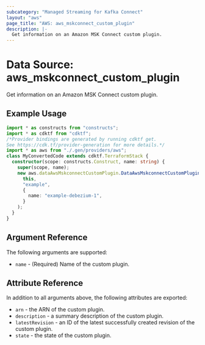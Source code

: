 ```yaml
---
subcategory: "Managed Streaming for Kafka Connect"
layout: "aws"
page_title: "AWS: aws_mskconnect_custom_plugin"
description: |-
  Get information on an Amazon MSK Connect custom plugin.
---
```


# Data Source: aws_mskconnect_custom_plugin

Get information on an Amazon MSK Connect custom plugin.

## Example Usage

```typescript
import * as constructs from "constructs";
import * as cdktf from "cdktf";
/*Provider bindings are generated by running cdktf get.
See https://cdk.tf/provider-generation for more details.*/
import * as aws from "./.gen/providers/aws";
class MyConvertedCode extends cdktf.TerraformStack {
  constructor(scope: constructs.Construct, name: string) {
    super(scope, name);
    new aws.dataAwsMskconnectCustomPlugin.DataAwsMskconnectCustomPlugin(
      this,
      "example",
      {
        name: "example-debezium-1",
      }
    );
  }
}

```

## Argument Reference

The following arguments are supported:

* `name` - (Required) Name of the custom plugin.

## Attribute Reference

In addition to all arguments above, the following attributes are exported:

* `arn` - the ARN of the custom plugin.
* `description` - a summary description of the custom plugin.
* `latestRevision` - an ID of the latest successfully created revision of the custom plugin.
* `state` - the state of the custom plugin.

<!-- cache-key: cdktf-0.17.0-pre.15 input-2d869f00cc98e9f8569fd7546f5036b00486db1b81496832640782e160c0b00e -->